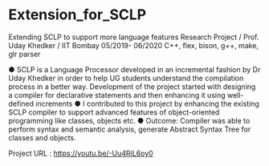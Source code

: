 # Extension_for_SCLP

Extending SCLP to support more language features Research Project / Prof. Uday Khedker / IIT Bombay 05/2019- 06/2020 C++, flex, bison, g++, make, glr parser

● SCLP is a Language Processor developed in an incremental fashion by Dr Uday Khedker in order to help UG students understand the compilation process in a better way. Development of the project started with designing a compiler for declarative statements and then enhancing it using well-defined increments
● I contributed to this project by enhancing the existing SCLP compiler to support advanced features of object-oriented programming like classes, objects etc.
● Outcome: Compiler was able to perform syntax and semantic analysis, generate Abstract Syntax Tree for classes and objects.



Project URL : https://youtu.be/-Uu4RjL6oy0
